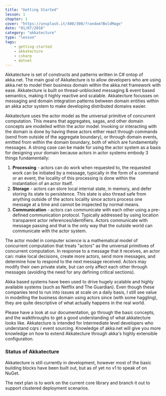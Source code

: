 ```yaml
---
title: "Getting Started"
lesson: 1
chapter: 1
cover: "https://unsplash.it/400/300/?random?BoldMage"
date: "01/07/2018"
category: "akkatecture"
type: "lesson"
tags:
    - getting-started
    - akkatecture
    - csharp
    - dotnet
---
```


Akkatecture is set of constructs and patterns written in C# ontop of akka.net. The main goal of Akkatecture is to allow developers who are using akka.net to model their business domain within the akka.net framework with ease. Akkatecture is built on thread-unblocked messaging & event based semantics, making it highly reactive and scalable. Akkatecture focusses on messaging and domain integration patterns between domain entities within an akka actor system to make developing distributed domains easier.

Akkatecture uses the actor model as the universal primitive of concurrent computation. This means that aggregates, sagas, and other domain concepts are modelled within the actor model. Invoking or interacting with the domain is done by having these actors either react through commands (send from outside of the aggregate boundary), or through domain events, emitted from within the domain boundary, both of which are fundamentally messages. A strong case can be made for using the actor system as a basis for designing your domain because actors in actor systems embody 3 things fundamentally:

1. **Processing** - actors can do work when requested to, the requested work can be initiated by a message, typically in the form of a command or an event, the locality of this processing is done within the instantiation of an actor itself.
2. **Storage** - actors can store local internal state, in memory, and defer storing its state to persistence. This state is also thread safe from anything outside of the actors locality since actors process one message at a time and cannot be inspected by normal means.
3. **Communication** - actors can communicate with each other using a pre-defined communication protocol. Typically addressed by using location transparent actor references/identifiers. Actors communicate with message passing and that is the only way that the outside world can communicate with the actor system.

The actor model in computer science is a mathematical model of concurrent computation that treats "actors" as the universal primitives of concurrent computation. In response to a message that it receives, an actor can: make local decisions, create more actors, send more messages, and determine how to respond to the next message received. Actors may modify their own private state, but can only affect each other through messages (avoiding the need for any defining critical sections).

Akka based systems have been used to drive hugely scalable and highly available systems (such as Netflix and The Guardian). Even though these companies tend to run into issues at scale on a daily basis, I still see value in modelling the business domain using actors since (with some haggling), they are quite descriptive of what actually happens in the real world.

[//]: # (TODO LINK)
Please have a look at our documentation, go through the basic concepts, and the walkthroughs to get a good understanding of what akkatecture looks like. Akkatecture is intended for intermediate level developers who understand cqrs / event sourcing. Knowledge of akka.net will give you more knowledge on how to extend Akkatecture through akka's highly extensible configuration.

### Status of Akkatecture

Akkatecture is still currently in development, however most of the basic building blocks have been built out, but as of yet no v1 to speak of on NuGet.

The next plan is to work on the current core library and branch it out to support clustered deployment scenarios.